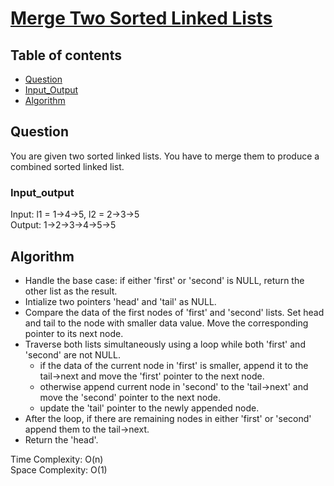 # [Merge Two Sorted Linked Lists](https://www.codingninjas.com/codestudio/problems/merge-two-sorted-linked-lists_8230729?challengeSlug=striver-sde-challenge&leftPanelTab=1)

## Table of contents

- [Question](#question)
- [Input_Output](#input_output)
- [Algorithm](#algorithm)

## Question
You are given two sorted linked lists. You have to merge them to produce a combined sorted linked list. 

### Input_output
Input: l1 = 1->4->5, l2 = 2->3->5 </br>
Output: 1->2->3->4->5->5 

## Algorithm
- Handle the base case: if either 'first' or 'second' is NULL, return the other list as the result.
- Intialize two pointers 'head' and 'tail' as NULL.
- Compare the data of the first nodes of 'first' and 'second' lists. Set head and tail to the node with smaller data value. Move the corresponding pointer to its next node.
- Traverse both lists simultaneously using a loop while both 'first' and 'second' are not NULL.
    - if the data of the current node in 'first' is smaller, append it to the tail->next and move the 'first' pointer to the next node.
    - otherwise append current node in 'second' to the 'tail->next' and move the 'second' pointer to the next node.
    - update the 'tail' pointer to the newly appended node.
- After the loop, if there are remaining nodes in either 'first' or 'second' append them to the tail->next.
- Return the 'head'.

Time Complexity: O(n)</br>
Space Complexity: O(1)


